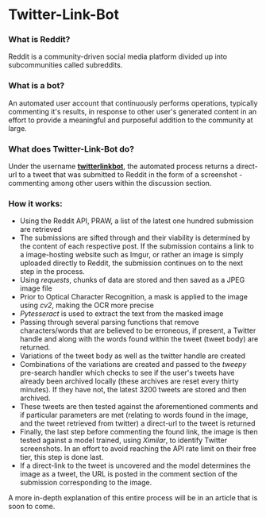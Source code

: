 # Twitter-Link-Bot
### What is Reddit?  
Reddit is a community-driven social media platform divided up into subcommunities called subreddits.   
### What is a bot?
An automated user account that continuously performs operations, typically commenting it's results, in response to other
user's generated content in an effort to provide a meaningful and purposeful addition to the community at large.

### What does Twitter-Link-Bot do?  
Under the username **[twitterlinkbot](https://www.reddit.com/user/twitterlinkbot)**, the automated process returns a direct-url
to a tweet that was submitted to Reddit in the form of a screenshot - commenting among other users within the discussion section.

### How it works:
* Using the Reddit API, PRAW, a list of the latest one hundred submission are retrieved
* The submissions are sifted through and their viability is determined by the content of each respective post. If the
submission contains a link to a image-hosting website such as Imgur, or rather an image is simply uploaded directly to Reddit,
the submission continues on to the next step in the process.
* Using *requests*, chunks of data are stored and then saved as a JPEG image file
* Prior to Optical Character Recognition, a mask is applied to the image using *cv2*, making the OCR more precise
* *Pytesseract* is used to extract the text from the masked image
* Passing through several parsing functions that remove characters/words that are believed to be erroneous, if present,
a Twitter handle and along with the words found within the tweet (tweet body) are returned.
* Variations of the tweet body as well as the twitter handle are created
* Combinations of the variations are created and passed to the *tweepy* pre-search handler which checks to see if the user's
tweets have already been archived locally (these archives are reset every thirty minutes). If they have not, the latest 3200
tweets are stored and then archived.
* These tweets are then tested against the aforementioned comments and if particular parameters are met (relating to words found
in the image, and the tweet retrieved from twitter) a direct-url to the tweet is returned
* Finally, the last step before commenting the found link, the image is then tested against a model trained, using *Ximilar*, to identify Twitter screenshots.
In an effort to avoid reaching the API rate limit on their free tier, this step is done last.
* If a direct-link to the tweet is uncovered and the model determines the image as a tweet, the URL is posted in the comment section of the
submission corresponding to the image.




A more in-depth explanation of this entire process will be in an article that is soon to come. 
